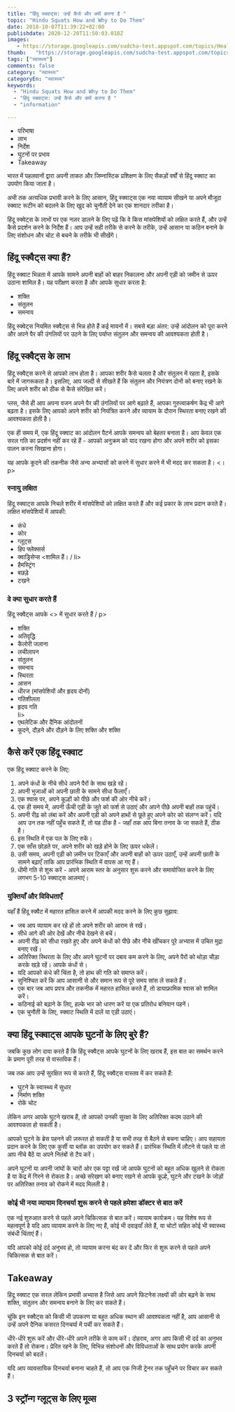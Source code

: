 ```yaml
---
title: "हिंदू स्क्वाट्स: उन्हें कैसे और क्यों करना है "
topic: "Hindu Squats How and Why to Do Them"
date: 2018-10-07T11:39:22+02:00
publishdate: 2020-12-20T11:50:03.018Z
images: 
   - https://storage.googleapis.com/sudcha-test.appspot.com/topics/Health/default-selection/2.jpg
thumb:   "https://storage.googleapis.com/sudcha-test.appspot.com/topics/Health/default-selection/thumb/2.jpg"
tags: ["स्वास्थ्य"]
comments: false
category: "स्वास्थ्य"
categoryEn: "स्वास्थ्य"
keywords: 
  - "Hindu Squats How and Why to Do Them"
  - "हिंदू स्क्वाट्स: उन्हें कैसे और क्यों करना है "
  - "information"

---
```

<ul> <li> परिभाषा </li> <li> लाभ </li> <li> निर्देश </li> <li> घुटनों पर प्रभाव </li> <li> Takeaway </li> </ul> <p> भारत में पहलवानों द्वारा अपनी ताकत और जिम्नास्टिक प्रशिक्षण के लिए सैकड़ों वर्षों से हिंदू स्क्वाट का उपयोग किया जाता है। </p> <p> अभी तक अत्यधिक प्रभावी करने के लिए आसान, हिंदू स्क्वाट्स एक नया व्यायाम सीखने या अपने मौजूदा स्क्वाट रूटीन को बदलने के लिए खुद को चुनौती देने का एक शानदार तरीका है। </p> <p> हिंदू स्क्वेट्स के लाभों पर एक नज़र डालने के लिए पढ़ें कि वे किस मांसपेशियों को लक्षित करते हैं, और उन्हें कैसे प्रदर्शन करने के निर्देश हैं। आप उन्हें सही तरीके से करने के तरीके, उन्हें आसान या कठिन बनाने के लिए संशोधन और चोट से बचने के तरीके भी सीखेंगे। </p> <h2> हिंदू स्क्वैट्स क्या हैं? </h2> <p> हिंदू स्क्वाट भिन्नता में आपके सामने अपनी बाहों को बाहर निकालना और अपनी एड़ी को जमीन से ऊपर उठाना शामिल है। यह परीक्षण करता है और आपके सुधार करता है: </p> <ul> <li> शक्ति </li> <li> संतुलन </li> <li> समन्वय </li> </ul> <p> हिंदू स्क्वेट्स नियमित स्क्वैट्स से भिन्न होते हैं कई मायनों में। सबसे बड़ा अंतर: उन्हें आंदोलन को पूरा करने और अपने पैर की उंगलियों पर उठने के लिए पर्याप्त संतुलन और समन्वय की आवश्यकता होती है। </p> <h2> हिंदू स्क्वैट्स के लाभ </h2> <p> हिंदू स्क्वैट्स करने से आपको लाभ होता है। आपका शरीर कैसे चलता है और संतुलन में रहता है, इसके बारे में जागरूकता है। इसलिए, आप जल्दी से सीखते हैं कि संतुलन और नियंत्रण दोनों को बनाए रखने के लिए अपने शरीर को ठीक से कैसे संरेखित करें। </p> <p> प्लस, जैसे ही आप अपना वजन अपने पैर की उंगलियों पर आगे बढ़ाते हैं, आपका गुरुत्वाकर्षण केंद्र भी आगे बढ़ता है। इसके लिए आपको अपने शरीर को नियंत्रित करने और व्यायाम के दौरान स्थिरता बनाए रखने की आवश्यकता होती है। </p> <p> एक ही समय में, एक हिंदू स्क्वाट का आंदोलन पैटर्न आपके समन्वय को बेहतर बनाता है। आप केवल एक सरल गति का प्रदर्शन नहीं कर रहे हैं - आपको अनुक्रम को याद रखना होगा और अपने शरीर को इसका पालन करना सिखाना होगा। </p> <p> यह आपके कूदने की तकनीक जैसे अन्य अभ्यासों को करने में सुधार करने में भी मदद कर सकता है। <। p> <h3> स्नायु लक्षित </h3> <p> हिंदू स्क्वाट्स आपके निचले शरीर में मांसपेशियों को लक्षित करते हैं और कई प्रकार के लाभ प्रदान करते हैं। लक्षित मांसपेशियों में आपकी: </p> <ul> <li> कंधे </li> <li> कोर </li> <li> ग्लूट्स </li> <li> हिप फ्लेक्सर्स </li> <li> क्वाड्रिसेप्स <शामिल हैं। / li> <li> हैमस्ट्रिंग </li> <li> बछड़े </li> <li> टखने </li> </ul> <h3> वे क्या सुधार करते हैं </h3> <p> हिंदू स्क्वैट्स आपके <> में सुधार करते हैं / p> <ul> <li> शक्ति </li> <li> अतिवृद्धि </li> <li> कैलोरी जलाना </li> <li> लचीलापन </li> <li> संतुलन </li> <li> समन्वय </li> <li> स्थिरता </li> <li> आसन </li> <li> धीरज (मांसपेशियों और हृदय दोनों) </li> <li> गतिशीलता </li> <li> हृदय गति </li> li> <li> एथलेटिक और दैनिक आंदोलनों </li> <li> कूदने, दौड़ने और दौड़ने के लिए शक्ति और शक्ति </li> </ul> <h2> कैसे करें एक हिंदू स्क्वाट </h2> <p> एक हिंदू स्क्वाट करने के लिए: </p> <ol> <li> अपने कंधों के नीचे सीधे अपने पैरों के साथ खड़े रहें। </li> <li> अपनी भुजाओं को अपनी छाती के सामने सीधा फैलाएँ। </li> <li> एक श्वास पर, अपने कूल्हों को पीछे और फर्श की ओर नीचे करें। </li> <li> एक ही समय में, अपनी ऊँची एड़ी के जूते को फर्श से उठाएं और अपने पीछे अपनी बाहों तक पहुंचें। </li> <li> अपनी रीढ़ को लंबा करें और अपनी एड़ी को अपने हाथों से छूते हुए अपने कोर को संलग्न करें। यदि आप उन तक नहीं पहुँच सकते हैं, तो यह ठीक है - जहाँ तक आप बिना तनाव के जा सकते हैं, ठीक है। </li> <li> इस स्थिति में एक पल के लिए रुकें। </li> <li> एक साँस छोड़ते पर, अपने शरीर को खड़े होने के लिए ऊपर धकेलें। </li> <li> उसी समय, अपनी एड़ी को ज़मीन पर टिकाएँ और अपनी बाहों को ऊपर उठाएँ, उन्हें अपनी छाती के सामने बढ़ाएँ ताकि आप प्रारंभिक स्थिति में वापस आ गए हैं। </li> <li> धीमी गति से शुरू करें - अपने आराम स्तर के अनुसार शुरू करने और समायोजित करने के लिए लगभग 5-10 स्क्वाट्स आज़माएं। </li> </ol> <h3> युक्तियाँ और विविधताएँ </h3> <p> यहाँ हैं हिंदू स्क्वैट में महारत हासिल करने में आपकी मदद करने के लिए कुछ सुझाव: </p> <ul> <li> जब आप व्यायाम कर रहे हों तो अपने शरीर को आराम से रखें। </li> <li> सीधे आगे की ओर देखें और नीचे देखने से बचें। </li> <li> अपनी रीढ़ को सीधा रखते हुए और अपने कंधों को पीछे और नीचे खींचकर पूरे अभ्यास में उचित मुद्रा बनाए रखें। </li> <li> अतिरिक्त स्थिरता के लिए और अपने घुटनों पर दबाव कम करने के लिए, अपने पैरों को थोड़ा चौड़ा करके खड़े रहें। आपके कंधों से। </li> <li> यदि आपको कंधे की चिंता है, तो हाथ की गति को समाप्त करें। </li> <li> सुनिश्चित करें कि आप आसानी से और समान रूप से पूरे समय सांस ले सकते हैं। </li> <li> एक बार जब आप प्रपत्र और तकनीक में महारत हासिल करते हैं, तो डायाफ्रामिक श्वास को शामिल करें। </li> <li> कठिनाई को बढ़ाने के लिए, हल्के भार को धारण करें या एक प्रतिरोध बनियान पहनें। </li> <li> एक चुनौती के लिए, स्क्वाट स्थिति में दालें या एड़ी उठाएं। </li> </ul> <h2> क्या हिंदू स्क्वाट्स आपके घुटनों के लिए बुरे हैं? </h2> <p> जबकि कुछ लोग दावा करते हैं कि हिंदू स्क्वैट्स आपके घुटनों के लिए खराब हैं, इस बात का समर्थन करने के प्रमाण पूरी तरह से वास्तविक हैं। </p> <p> जब तक आप उन्हें सुरक्षित रूप से करते हैं, हिंदू स्क्वैट्स वास्तव में कर सकते हैं: </p> <ul> <li> घुटने के स्वास्थ्य में सुधार </li> <li> निर्माण शक्ति </li> <li> रोकें चोट </li> </ul> <p> लेकिन अगर आपके घुटने खराब हैं, तो आपको उनकी सुरक्षा के लिए अतिरिक्त कदम उठाने की आवश्यकता हो सकती है। </p> <p> आपको घुटने के ब्रेस पहनने की ज़रूरत हो सकती है या सभी तरह से बैठने से बचना चाहिए। आप सहायता प्रदान करने के लिए एक कुर्सी या ब्लॉक का उपयोग कर सकते हैं। प्रारंभिक स्थिति में लौटने से पहले या तो आप नीचे बैठें या अपने नितंबों से टैप करें। </P> <p> अपने घुटनों या अपनी जांघों के चारों ओर एक पट्टा रखें जो आपके घुटनों को बहुत अधिक खुलने से रोकता है या केंद्र में गिरने से रोकता है। अच्छे संरेखण को बनाए रखने से आपके कूल्हे, घुटने और टखने के जोड़ों पर अतिरिक्त तनाव को रोकने में मदद मिलती है। </p> <h3> कोई भी नया व्यायाम दिनचर्या शुरू करने से पहले हमेशा डॉक्टर से बात करें </h3> <p> एक नई शुरुआत करने से पहले अपने चिकित्सक से बात करें। व्यायाम कार्यक्रम। यह विशेष रूप से महत्वपूर्ण है यदि आप व्यायाम करने के लिए नए हैं, कोई भी दवाइयाँ लेते हैं, या चोटों सहित कोई भी स्वास्थ्य संबंधी चिंताएं हैं। </p> <p> यदि आपको कोई दर्द अनुभव हो, तो व्यायाम करना बंद कर दें और फिर से शुरू करने से पहले अपने चिकित्सक से बात करें। </p> <h2> Takeaway </h2> <p> हिंदू स्क्वाट एक सरल लेकिन प्रभावी अभ्यास है जिसे आप अपने फिटनेस लक्ष्यों की ओर बढ़ने के साथ शक्ति, संतुलन और समन्वय बनाने के लिए कर सकते हैं। </p> <p> चूंकि इन स्क्वैट्स को किसी भी उपकरण या बहुत अधिक स्थान की आवश्यकता नहीं है, आप आसानी से उन्हें अपने दैनिक कसरत दिनचर्या में पर्ची कर सकते हैं। </p> <p> धीरे-धीरे शुरू करें और धीरे-धीरे अपने तरीके से काम करें। दोहराव, अगर आप किसी भी दर्द का अनुभव करते हैं तो रोकना। प्रेरित रहने के लिए, विभिन्न संशोधनों और विविधताओं के साथ प्रयोग करके अपनी दिनचर्या को बदलें। </p> <p> यदि आप व्यावसायिक दिनचर्या बनाना चाहते हैं, तो आप एक निजी ट्रेनर तक पहुँचने पर विचार कर सकते हैं। </p> <h2> 3 स्ट्रॉन्ग ग्लूट्स के लिए मूव्स </h2> <p> </p> 